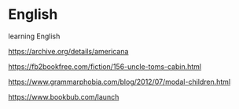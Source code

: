 # English
learning English


https://archive.org/details/americana

https://fb2bookfree.com/fiction/156-uncle-toms-cabin.html

https://www.grammarphobia.com/blog/2012/07/modal-children.html

https://www.bookbub.com/launch





